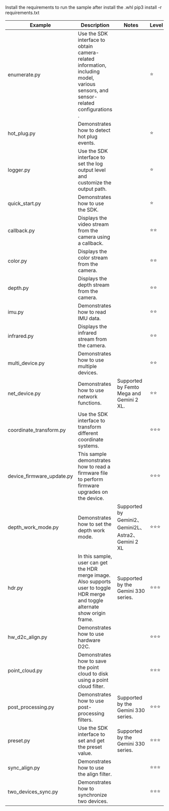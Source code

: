 Install the requirements to run the sample after install the .whl
pip3 install -r requirements.txt

| Example                   | Description                                                                                                                       | Notes                                                                                                            | Level |
|---------------------------|-----------------------------------------------------------------------------------------------------------------------------------|------------------------------------------------------------------------------------------------------------------|-------|
| enumerate.py              | Use the SDK interface to obtain camera-related information, including model, various sensors, and sensor-related configurations . |                                                                                                                  | ⭐     |
| hot_plug.py               | Demonstrates how to detect hot plug events.                                                                                       |                                                                                                                  | ⭐     |
| logger.py                 | Use the SDK interface to set the log output level and customize the output path.                                                  |                                                                                                                  | ⭐     |
| quick_start.py            | Demonstrates how to use the SDK.                                                                                                  |                                                                                                                  | ⭐     |
| callback.py               | Displays the video stream from the camera using a callback.                                                                       |                                                                                                                  | ⭐⭐    |
| color.py                  | Displays the color stream from the camera.                                                                                        |                                                                                                                  | ⭐⭐    |
| depth.py                  | Displays the depth stream from the camera.                                                                                        |                                                                                                                  | ⭐⭐    |
| imu.py                    | Demonstrates how to read IMU data.                                                                                                |                                                                                                                  | ⭐⭐    |
| infrared.py               | Displays the infrared stream from the camera.                                                                                     |  | ⭐⭐    |
| multi_device.py           | Demonstrates how to use multiple devices.                                                                                         |                                                                                                                  | ⭐⭐    |
| net_device.py             | Demonstrates how to use network functions.                                                                                        | Supported by Femto Mega and Gemini 2 XL.                                                                         | ⭐⭐    |
| coordinate_transform.py   | Use the SDK interface to transform different coordinate systems.                                                                  |                                                                                                                  | ⭐⭐⭐   |
| device_firmware_update.py | This sample demonstrates how to read a firmware file to perform firmware upgrades on the device.                                       |                                                                                                                  | ⭐⭐⭐   |
| depth_work_mode.py        | Demonstrates how to set the depth work mode.                                                                                      |      Supported by Gemini2、Gemini2L、Astra2、Gemini 2 XL                                                                                                            | ⭐⭐⭐   |
| hdr.py                    | In this sample, user can get the HDR merge image. Also supports user to toggle HDR merge and toggle alternate show origin frame.  | Supported by the Gemini 330 series.                                                                              | ⭐⭐⭐   |
| hw_d2c_align.py           | Demonstrates how to use hardware D2C.                                                                                             |                                                                                                                  | ⭐⭐⭐   |
| point_cloud.py            | Demonstrates how to save the point cloud to disk using a point cloud filter.                                                      |                                                                                                                  | ⭐⭐⭐   |
| post_processing.py        | Demonstrates how to use post-processing filters.                                                                                  | Supported by the Gemini 330 series.                                                                              | ⭐⭐⭐   |
| preset.py                 | Use the SDK interface to set and get the preset value.                                                                            | Supported by the Gemini 330 series.                                                                              | ⭐⭐⭐   |
| sync_align.py             | Demonstrates how to use the align filter.                                                                                         |                                                                              | ⭐⭐⭐   |
| two_devices_sync.py       | Demonstrates how to synchronize two devices.                                                                                      |                                                                                                                  | ⭐⭐⭐   |
